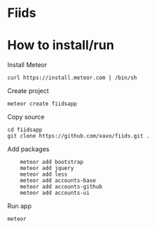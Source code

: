 Fiids
=====

How to install/run
==================

Install Meteor

	curl https://install.meteor.com | /bin/sh

Create project

	meteor create fiidsapp

Copy source

	cd fiidsapp
	git clone https://github.com/xavo/fiids.git .

Add packages

        meteor add bootstrap
        meteor add jquery
        meteor add less
        meteor add accounts-base
        meteor add accounts-github
        meteor add accounts-ui

Run app

	meteor
